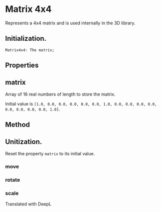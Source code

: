 # Matrix 4x4

Represents a 4x4 matrix and is used internally in the 3D library.

## Initialization.

```
Matrix4x4: The matrix;
```

## Properties

## matrix

Array of 16 real numbers of length to store the matrix.

Initial value is `[1.0, 0.0, 0.0, 0.0, 0.0, 0.0, 1.0, 0.0, 0.0, 0.0, 0.0, 0.0, 0.0, 0.0, 0.0, 1.0]`.

## Method

## Unitization.

Reset the property `matrix` to its initial value.

### move



### rotate



### scale


Translated with DeepL